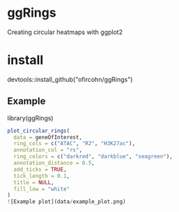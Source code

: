 # ggRings
Creating circular heatmaps with ggplot2

# install
devtools::install_github("ofircohn/ggRings")

## Example 
library(ggRings)

```r
plot_circular_rings(
  data = geneOfInterest,
  ring_cols = c("ATAC", "R2", "H3K27ac"),
  annotation_col = "rs",
  ring_colors = c("darkred", "darkblue", "seagreen"),
  annotation_distance = 0.5,
  add_ticks = TRUE,
  tick_length = 0.1,
  title = NULL,
  fill_low = "white"
)
![Example plot](data/example_plot.png)
